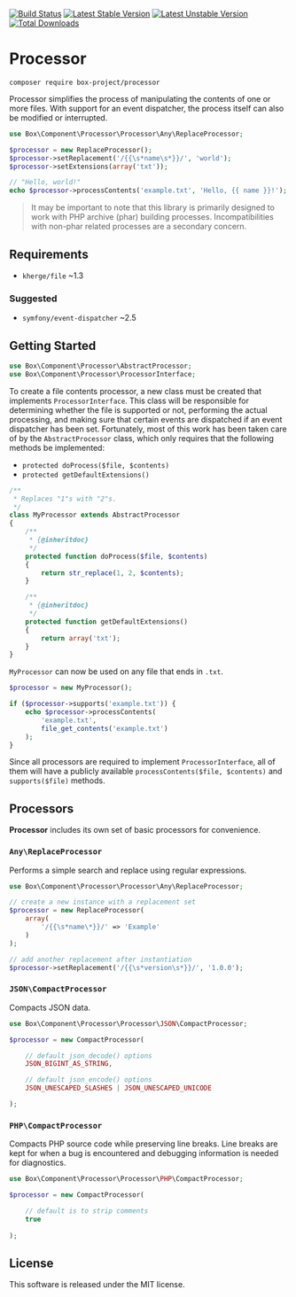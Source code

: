 [![Build Status][]](https://travis-ci.org/box-project/processor)
[![Latest Stable Version][]](https://packagist.org/packages/box-project/processor)
[![Latest Unstable Version][]](https://packagist.org/packages/box-project/processor)
[![Total Downloads][]](https://packagist.org/packages/box-project/processor)

Processor
=========

    composer require box-project/processor

Processor simplifies the process of manipulating the contents of one or more
files. With support for an event dispatcher, the process itself can also be
modified or interrupted.

```php
use Box\Component\Processor\Processor\Any\ReplaceProcessor;

$processor = new ReplaceProcessor();
$processor->setReplacement('/{{\s*name\s*}}/', 'world');
$processor->setExtensions(array('txt'));

// "Hello, world!"
echo $processor->processContents('example.txt', 'Hello, {{ name }}!');
```

> It may be important to note that this library is primarily designed to work
> with PHP archive (phar) building processes. Incompatibilities with non-phar
> related processes are a secondary concern.

Requirements
------------

- `kherge/file` ~1.3

### Suggested

- `symfony/event-dispatcher` ~2.5

Getting Started
---------------

```php
use Box\Component\Processor\AbstractProcessor;
use Box\Component\Processor\ProcessorInterface;
```

To create a file contents processor, a new class must be created that implements
`ProcessorInterface`. This class will be responsible for determining whether the
file is supported or not, performing the actual processing, and making sure that
certain events are dispatched if an event dispatcher has been set. Fortunately,
most of this work has been taken care of by the `AbstractProcessor` class, which
only requires that the following methods be implemented:

- `protected doProcess($file, $contents)`
- `protected getDefaultExtensions()`

```php
/**
 * Replaces "1"s with "2"s.
 */
class MyProcessor extends AbstractProcessor
{
    /**
     * {@inheritdoc}
     */
    protected function doProcess($file, $contents)
    {
        return str_replace(1, 2, $contents);
    }

    /**
     * {@inheritdoc}
     */
    protected function getDefaultExtensions()
    {
        return array('txt');
    }
}
```

`MyProcessor` can now be used on any file that ends in `.txt`.

```php
$processor = new MyProcessor();

if ($processor->supports('example.txt')) {
    echo $processor->processContents(
        'example.txt',
        file_get_contents('example.txt')
    );
}
```

Since all processors are required to implement `ProcessorInterface`, all of
them will have a publicly available `processContents($file, $contents)` and
`supports($file)` methods.

Processors
----------

**Processor** includes its own set of basic processors for convenience.

### `Any\ReplaceProcessor`

Performs a simple search and replace using regular expressions.

```php
use Box\Component\Processor\Processor\Any\ReplaceProcessor;

// create a new instance with a replacement set
$processor = new ReplaceProcessor(
    array(
        '/{{\s*name\*}}/' => 'Example'
    )
);

// add another replacement after instantiation
$processor->setReplacement('/{{\s*version\s*}}/', '1.0.0');
```

### `JSON\CompactProcessor`

Compacts JSON data.

```php
use Box\Component\Processor\Processor\JSON\CompactProcessor;

$processor = new CompactProcessor(

    // default json_decode() options
    JSON_BIGINT_AS_STRING,

    // default json_encode() options
    JSON_UNESCAPED_SLASHES | JSON_UNESCAPED_UNICODE

);
```

### `PHP\CompactProcessor`

Compacts PHP source code while preserving line breaks. Line breaks are kept for
when a bug is encountered and debugging information is needed for diagnostics.

```php
use Box\Component\Processor\Processor\PHP\CompactProcessor;

$processor = new CompactProcessor(

    // default is to strip comments
    true
    
);
```

License
-------

This software is released under the MIT license.

[Build Status]: https://travis-ci.org/box-project/processor.png?branch=master
[Latest Stable Version]: https://poser.pugx.org/box-project/processor/v/stable.png
[Latest Unstable Version]: https://poser.pugx.org/box-project/processor/v/unstable.png
[Total Downloads]: https://poser.pugx.org/box-project/processor/downloads.png
